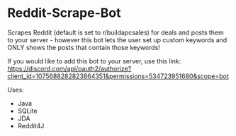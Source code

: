 # Reddit-Scrape-Bot
Scrapes Reddit (default is set to r/buildapcsales) for deals and posts them to your server - however this bot lets the user set up custom keywords and ONLY shows the posts that contain those keywords!

If you would like to add this bot to your server, use this link: https://discord.com/api/oauth2/authorize?client_id=1075688282823864351&permissions=534723951680&scope=bot

Uses:
- Java
- SQLite
- JDA
- Reddit4J
